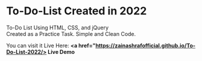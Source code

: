 # To-Do-List Created in 2022
To-Do List Using HTML, CSS, and jQuery
<br>Created as a Practice Task. Simple and Clean Code.

You can visit it Live Here: <b> <a href="https://zainashrafofficial.github.io/To-Do-List-2022/> Live Demo </a> </b>
